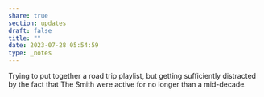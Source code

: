 ```yaml
---
share: true
section: updates
draft: false
title: ""
date: 2023-07-28 05:54:59
type: _notes
---
```



Trying to put together a road trip playlist, but getting sufficiently distracted by the fact that The Smith were active for no longer than a mid-decade. 

